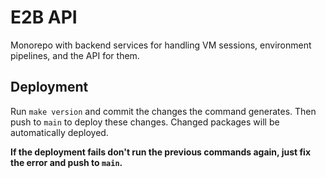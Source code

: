 # E2B API

Monorepo with backend services for handling VM sessions, environment pipelines, and the API for them.

## Deployment

Run `make version` and commit the changes the command generates.
Then push to `main` to deploy these changes. Changed packages will be automatically deployed.

**If the deployment fails don't run the previous commands again, just fix the error and push to `main`.**
